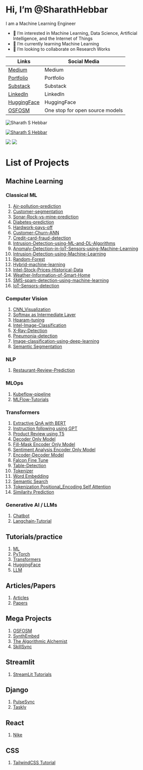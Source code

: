 # Hi, I’m @SharathHebbar

I am a Machine Learning Engineer

- 👀 I’m interested in Machine Learning, Data Science, Artificial Intelligence, and the Internet of Things
- 🌱 I’m currently learning Machine Learning
- 💞️ I’m looking to collaborate on Research Works

| Links  | Social Media  |
| ------------- | ------------- |
| [Medium](https://medium.com/@sharathhebbar24)    | Medium   |
| [Portfolio](https://sharathhebbar.github.io/)    | Portfolio |
| [Substack](https://sharathshebbar.substack.com/) | Substack  |
| [LinkedIn](https://www.linkedin.com/in/sharath-s-hebbar-14b541172/) | LinkedIn  |
| [HuggingFace](https://huggingface.co/Sharathhebbar24) | HuggingFace  |
| [OSFOSM](https://huggingface.co/spaces/Sharathhebbar24/One-stop-for-Open-source-models) | One stop for open source models  |


<p align="left"> <img src="https://komarev.com/ghpvc/?username=SharathHebbar&label=Profile%20views&color=0e75b6&style=flat" alt="Sharath S Hebbar" /> </p>
<p align="left"> <a href="https://github.com/ryo-ma/github-profile-trophy"><img src="https://github-profile-trophy.vercel.app/?username=SharathHebbar" alt="Sharath S Hebbar" /></a> </p>

<!---
SharathHebbar/SharathHebbar is a ✨ special ✨ repository because its `README.md` (this file) appears on your GitHub profile.
You can click the Preview link to take a look at your changes.
--->


<img src ="https://github-readme-stats.vercel.app/api?username=SharathHebbar&&show_icons=true&title_color=fffffffff&icon_color=bb2acf&text_color=daf7dc&bg_color=151515"/>


<img src ="https://github-readme-stats.vercel.app/api/top-langs/?username=SharathHebbar&theme=dark&hide_langs_below%20=%201" />


# List of Projects

## Machine Learning

### Classical ML

1. [Air-pollution-prediction](https://github.com/SharathHebbar/Air-pollution-prediction-)
2. [Customer-segmentation](https://github.com/SharathHebbar/Customer-segmentation)
3. [Sonar-Rock-vs-mine-prediction](https://github.com/SharathHebbar/Sonar-Rock-vs-mine-prediction)
4. [Diabetes-prediction](https://github.com/SharathHebbar/Diabetes-prediction)
5. [Hardwork-pays-off](https://github.com/SharathHebbar/Hardwork-pays-off)
6. [Customer-Churn-ANN](https://github.com/SharathHebbar/Customer-Churn-ANN)
7. [Credit-card-fraud-detection](https://github.com/SharathHebbar/Credit-Card-fraud)
8. [Intrusion-Detection-using-ML-and-DL-Algorithms](https://github.com/SharathHebbar/Intrusion-Detection-using-ML-and-DL-Algorithms)
9. [Anomaly-Detection-in-IoT-Sensors-using-Machine-Learning](https://github.com/SharathHebbar/Anomaly-Detection-in-IoT-Sensors-using-Machine-Learning)
10. [Intrusion-Detection-using-Machine-Learning](https://github.com/SharathHebbar/Intrusion-Detection-using-Machine-Learning)
11. [Random-Forest](https://github.com/SharathHebbar/Random-Forest)
12. [Hybrid-machine-learning](https://github.com/SharathHebbar/Hybrid-machine-learning)
13. [Intel-Stock-Prices-Historical-Data](https://github.com/SharathHebbar/Intel-Stock-Prices-Historical-Data)
14. [Weather-Information-of-Smart-Home](https://github.com/SharathHebbar/Weather-Information-of-Smart-Home)
15. [SMS-spam-detection-using-machine-learning](https://github.com/SharathHebbar/SMS-spam-detection-using-machine-learning)
16. [IoT-Sensors-detection](https://github.com/SharathHebbar/IoT-Sensors-detection)

### Computer Vision

1. [CNN_Visualization](https://github.com/SharathHebbar/CNN_Visualization)
2. [Softmax as Intermediate Layer](https://github.com/SharathHebbar/Softmax-as-intermediate-layer-CNN)
3. [Hparam-tuning](https://github.com/SharathHebbar/Keras_tuner)
4. [Intel-Image-Classification](https://github.com/SharathHebbar/ML-Project-list/tree/master/kaggle-projects/Intel-Image-Classification)
5. [X-Ray-Detection](https://github.com/SharathHebbar/X-Ray-Detection)
6. [Pneumonia-detection](https://github.com/SharathHebbar/Pneumonia-detection/tree/master/Pneumonia-detection)
7. [Image-classification-using-deep-learning](https://github.com/SharathHebbar/Image-classification-using-deep-learning)
8. [Semantic Segmentation](https://github.com/SharathHebbar/ML-Project-list/tree/master/semantic-segmentation/car-segmentation)

### NLP

1. [Restaurant-Review-Prediction](https://github.com/SharathHebbar/ML-Project-list/tree/master/kaggle-projects/Restaurant-Reviews)

### MLOps

1. [Kubeflow-pipeline](https://github.com/SharathHebbar/Kubeflow-pipeline-iris)
2. [MLFlow-Tutorials](https://github.com/SharathHebbar/ML-Flow-Tutorials)

### Transformers

1. [Extractive QnA with BERT](https://github.com/SharathHebbar/Transformers/blob/main/Basics/5_Extractive_QnA_using_BERT.ipynb)
2. [Instruction following using GPT](https://github.com/SharathHebbar/Transformers/blob/main/Basics/6_Instruction_following_using_GPT.ipynb)
3. [Product Review using T5](https://github.com/SharathHebbar/Transformers/blob/main/Basics/7.%20T5_for_product_reviews.ipynb)
4. [Decoder Only Model](https://github.com/SharathHebbar/Transformers/blob/main/Decoder/text-generation.ipynb)
5. [Fill-Mask Encoder Only Model](https://github.com/SharathHebbar/Transformers/blob/main/Encoder/fill-mask.ipynb)
6. [Sentiment Analysis Encoder Only Model](https://github.com/SharathHebbar/Transformers/blob/main/Encoder/sentiment-analysis.ipynb)
7. [Encoder-Decoder Model](https://github.com/SharathHebbar/Transformers/blob/main/Encoder-decoder/text2text-generation.ipynb)
8. [Falcon Fine Tune](https://github.com/SharathHebbar/Falcon-demo-finetune)
9. [Table-Detection](https://github.com/SharathHebbar/Table-detection-using-Transformers)
10. [Tokenizer](https://github.com/SharathHebbar/Transformers/blob/main/Basics/1.%20Tokenizer.ipynb)
11. [Word Embedding](https://github.com/SharathHebbar/Transformers/blob/main/Basics/2.%20Word_Embeddings.ipynb)
12. [Semantic Search](https://github.com/SharathHebbar/Transformers/blob/main/Basics/3.%20Semantic_Search_Index.ipynb)
13. [Tokenization Positional_Encoding Self Attention](https://github.com/SharathHebbar/Transformers/blob/main/Basics/4.%20Tokenization%2C%20Positional_Encoding%20and%20self_attention.ipynb)
14. [Similarity Prediction](https://github.com/SharathHebbar/Similarity-Prediction/tree/master/streamlit)

### Generative AI / LLMs

1. [Chatbot](https://github.com/SharathHebbar/ChatBot-FOSS)
2. [Langchain-Tutorial](https://github.com/SharathHebbar/Langchain-tutorial)

## Tutorials/practice

1. [ML](https://github.com/SharathHebbar/ml)
2. [PyTorch](https://github.com/SharathHebbar/PyTorch-Tutorials)
3. [Transformers](https://github.com/SharathHebbar/Transformers)
4. [HuggingFace](https://github.com/SharathHebbar/HuggingFace-handson)
5. [LLM](https://github.com/SharathHebbar/LLM)

## Articles/Papers

1. [Articles](https://github.com/SharathHebbar/Data-Science-and-ML/tree/main/articles)
2. [Papers](https://github.com/SharathHebbar/Data-Science-and-ML/tree/main/papers)

## Mega Projects

1. [OSFOSM](https://github.com/SharathHebbar/one-stop-for-open-source-models)
2. [SynthEmbed](https://github.com/SharathHebbar/SynthEmbed)
3. [The Algorithmic Alchemist](https://github.com/SharathHebbar/The-Algorithmic-Alchemist)
4. [SkillSync](https://github.com/SharathHebbar/Similarity-Prediction/tree/master/web-app/skillsync)
   

## Streamlit
1. [StreamLit Tutorials](https://github.com/SharathHebbar/StreamLit-Tutorials)

## Django
1. [PulseSync](https://github.com/SharathHebbar/PulseSync)
2. [Taskly](https://github.com/SharathHebbar/TODO)

## React
1. [Nike](https://github.com/SharathHebbar/Nike-landing-page)

## CSS
1. [TailwindCSS Tutorial](https://github.com/SharathHebbar/Tailwind-CSS-Tutorial)
